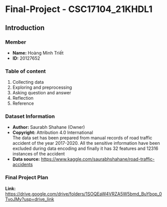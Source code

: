 # Final-Project - CSC17104_21KHDL1

## Introduction
### Member <br>
- **Name:** Hoàng Minh Triết <br>
- **ID:** 20127652

### Table of content
1. Collecting data
2. Exploring and preprocessing
3. Asking question and answer
4. Reflection
5. Reference
### Dataset Information
- **Author:** Saurabh Shahane (Owner) <br>
- **Copyright:** Attribution 4.0 International <br>
The data set has been prepared from manual records of road traffic accident of the year 2017-2020. All the sensitive information have been excluded during data encoding and finally it has 32 features and 12316 instances of the accident <br>
- **Data source:** https://www.kaggle.com/saurabhshahane/road-traffic-accidents

### Final Project Plan
**Link:** https://drive.google.com/drive/folders/1SOQEaW4VRZA5W5bmd_BuYbop_0TvoJMy?usp=drive_link

